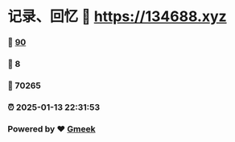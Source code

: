 # 记录、回忆 :link: https://134688.xyz 
### :page_facing_up: [90](https://134688.xyz/tag.html) 
### :speech_balloon: 8 
### :hibiscus: 70265 
### :alarm_clock: 2025-01-13 22:31:53 
### Powered by :heart: [Gmeek](https://github.com/Meekdai/Gmeek)

